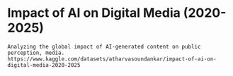 # Impact of AI on Digital Media (2020-2025)
```
Analyzing the global impact of AI-generated content on public perception, media.
https://www.kaggle.com/datasets/atharvasoundankar/impact-of-ai-on-digital-media-2020-2025
```